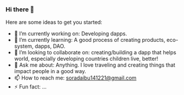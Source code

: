 ### Hi there 👋

Here are some ideas to get you started:

- 🔭 I’m currently working on: Developing dapps.
- 🌱 I’m currently learning: A good process of creating products, eco-system, dapps, DAO.
- 👯 I’m looking to collaborate on: creating/building a dapp that helps world, especially developing countries children live, better!
- 💬 Ask me about: Anything. I love traveling and creating things that impact people in a good way.
- 📫 How to reach me: soradaibu141221@gmail.com
- ⚡ Fun fact: ...

